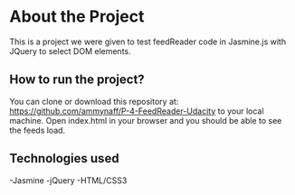 # About the Project 

This is a project we were given to test feedReader code in Jasmine.js with JQuery 
to select DOM elements.

## How to run the project?

You can clone or download this repository at: https://github.com/ammynaff/P-4-FeedReader-Udacity to your local machine.
Open index.html in your browser and you should be able to see the feeds load.


## Technologies used

-Jasmine
-jQuery
-HTML/CSS3